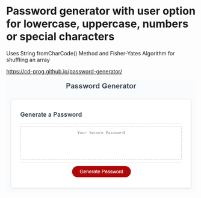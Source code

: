 # Password generator with user option for lowercase, uppercase, numbers or special characters
Uses String fromCharCode() Method and Fisher-Yates Algorithm for shuffling an array

https://cd-prog.github.io/password-generator/

![](images/03-javascript-homework-demo.png)

